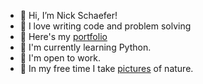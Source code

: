 - 👋 Hi, I’m Nick Schaefer!
- 💫 I love writing code and problem solving
- 📕 Here's my [portfolio](https://www.nschaefer.com)
- 🥨 I'm currently learning Python.
- 🧠 I'm open to work.
- 🍄 In my free time I take [pictures](https://www.instagram.com/wildernns) of nature.
